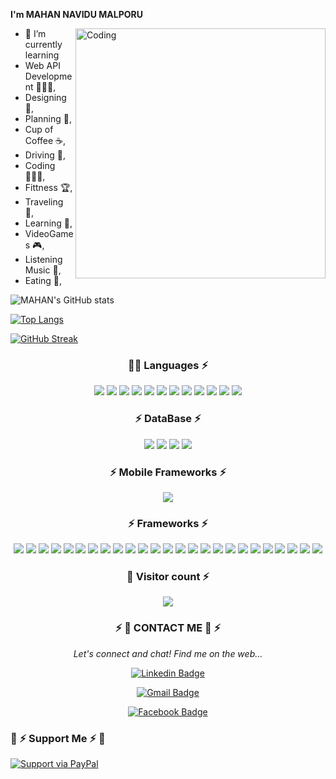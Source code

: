 <b>I'm MAHAN NAVIDU MALPORU</b>


<img align="right" alt="Coding" width="400" src="http://octodex.github.com/images/daftpunktocat-guy.gif">
<ul>
<li> 🌱 I’m currently learning </li>
<li>Web API Development 🧑🏿‍💻, </li> 
<li>Designing 🦔, </li>
<li>Planning 📅,</li>
<li>Cup of Coffee ☕,</li>
<li>Driving 🚗,</li>   
<li>Coding 👨🏾‍💻,</li> 
<li>Fittness 🏆,</li> 
<li>Traveling 🧳,</li>
<li>Learning 📖,</li>   
<li>VideoGames 🎮,</li> 
<li>Listening Music 🎼,</li>
<li>Eating 🍕,</li> 
</ul>         

<!--
**MAHANNAVIDU734/MAHANNAVIDU734** is a ✨ _special_ ✨ repository because its `README.md` (this file) appears on your GitHub profile.

Here are some ideas to get you started:

- 🔭 I’m currently working on ...
- 🌱 I’m currently learning ...
- 👯 I’m looking to collaborate on ...
- 🤔 I’m looking for help with ...
- 💬 Ask me about ...
- 📫 How to reach me: ...
- 😄 Pronouns: ...
- ⚡ Fun fact: ...
-->
![MAHAN's GitHub stats](https://github-readme-stats.vercel.app/api?username=MAHANNAVIDU734&show_icons=true&theme=dracula)

[![Top Langs](https://github-readme-stats.vercel.app/api/top-langs/?username=MAHANNAVIDU734)](https://github.com/MAHANNAVIDU734/github-readme-stats)

[![GitHub Streak](https://streak-stats.demolab.com/?user=MAHANNAVIDU734&theme=dark)](https://git.io/streak-stats)
<p align="center">
         

  <div align="center">
  <h3>🧑‍💻 Languages ⚡</h3>
	  
<img src="https://img.shields.io/badge/Python-FFD43B?style=for-the-badge&logo=python&logoColor=darkgreen" />
           
<img src="https://img.shields.io/badge/HTML5-E34F26?style=for-the-badge&logo=html5&logoColor=white" />
           
<img src="https://img.shields.io/badge/CSS3-1572B6?style=for-the-badge&logo=css3&logoColor=white" />
           
<img src="https://img.shields.io/badge/JavaScript-323330?style=for-the-badge&logo=javascript&logoColor=F7DF1E" />
           
<img src="https://img.shields.io/badge/TypeScript-007ACC?style=for-the-badge&logo=typescript&logoColor=white" />
           
<img src="https://img.shields.io/badge/C-00599C?style=for-the-badge&logo=c&logoColor=white" />
           
<img src="https://img.shields.io/badge/C%2B%2B-00599C?style=for-the-badge&logo=c%2B%2B&logoColor=white" />
           
<img src="https://img.shields.io/badge/C%23-239120?style=for-the-badge&logo=c-sharp&logoColor=white" />

<img src="https://img.shields.io/badge/Java-ED8B00?style=for-the-badge&logo=java&logoColor=white" />
           
<img src="https://img.shields.io/badge/PHP-777BB4?style=for-the-badge&logo=php&logoColor=white" />
           
<img src="https://img.shields.io/badge/Swift-FA7343?style=for-the-badge&logo=swift&logoColor=white" />
           
<img src="https://img.shields.io/badge/json-5E5C5C?style=for-the-badge&logo=json&logoColor=white" />
</div>

   <div align="center">
   <h3>⚡ DataBase ⚡</h3>
           
<img src="https://img.shields.io/badge/MySQL-00000F?style=for-the-badge&logo=mysql&logoColor=white" />
           
<img src="https://img.shields.io/badge/PostgreSQL-316192?style=for-the-badge&logo=postgresql&logoColor=white" />
           
<img src="https://img.shields.io/badge/MongoDB-4EA94B?style=for-the-badge&logo=mongodb&logoColor=white" />
           
<img src="https://img.shields.io/badge/Microsoft%20SQL%20Server-CC2927?style=for-the-badge&logo=microsoft%20sql%20server&logoColor=white" />
</div>

   <div align="center">
   <h3>⚡ Mobile Frameworks ⚡</h3>
           
<img src="https://img.shields.io/badge/React_Native-20232A?style=for-the-badge&logo=react&logoColor=61DAFB" />

 </div>
      
      
   <div align="center">
   <h3>⚡ Frameworks ⚡</h3>
           
<img src="https://img.shields.io/badge/Node.js-339933?style=for-the-badge&logo=nodedotjs&logoColor=white" />
           
<img src="https://img.shields.io/badge/npm-CB3837?style=for-the-badge&logo=npm&logoColor=white" />
           
<img src="https://img.shields.io/badge/Jest-C21325?style=for-the-badge&logo=jest&logoColor=white" />
       
<img src="https://img.shields.io/badge/Express.js-000000?style=for-the-badge&logo=express&logoColor=white" />
           
<img src="https://img.shields.io/badge/Sass-CC6699?style=for-the-badge&logo=sass&logoColor=white" />
           
<img src="https://img.shields.io/badge/.NET-512BD4?style=for-the-badge&logo=dotnet&logoColor=white" />
           
<img src="https://img.shields.io/badge/Shell_Script-121011?style=for-the-badge&logo=gnu-bash&logoColor=white" />
           
<img src="https://img.shields.io/badge/React-20232A?style=for-the-badge&logo=react&logoColor=61DAFB" />
           
<img src="https://img.shields.io/badge/Expo-1B1F23?style=for-the-badge&logo=expo&logoColor=white" />
           
<img src="https://img.shields.io/badge/Bootstrap-563D7C?style=for-the-badge&logo=bootstrap&logoColor=white" />
           
<img src="https://img.shields.io/badge/styled--components-DB7093?style=for-the-badge&logo=styled-components&logoColor=white" />
           
<img src="https://img.shields.io/badge/Material--UI-0081CB?style=for-the-badge&logo=material-ui&logoColor=white" />
           
<img src="https://img.shields.io/badge/Redux-593D88?style=for-the-badge&logo=redux&logoColor=white" />
           
<img src="https://img.shields.io/badge/React_Router-CA4245?style=for-the-badge&logo=react-router&logoColor=white" />
           
<img src="https://img.shields.io/badge/jQuery-0769AD?style=for-the-badge&logo=jquery&logoColor=white" />
           
<img src="https://img.shields.io/badge/Laravel-FF2D20?style=for-the-badge&logo=laravel&logoColor=white" />
           
<img src="https://img.shields.io/badge/next.js-000000?style=for-the-badge&logo=nextdotjs&logoColor=white" />
           
<img src="https://img.shields.io/badge/firebase-ffca28?style=for-the-badge&logo=firebase&logoColor=black" />
           
<img src="https://img.shields.io/badge/Git-F05032?style=for-the-badge&logo=git&logoColor=white" />
           
<img src="https://img.shields.io/badge/Postman-FF6C37?style=for-the-badge&logo=Postman&logoColor=white" />
           
<img src="https://img.shields.io/badge/Insomnia-5849be?style=for-the-badge&logo=Insomnia&logoColor=white" />
           
<img src="https://img.shields.io/badge/Chart.js-FF6384?style=for-the-badge&logo=chartdotjs&logoColor=white" />
           
<img src="https://img.shields.io/badge/Xampp-F37623?style=for-the-badge&logo=xampp&logoColor=white" />
           
<img src="https://img.shields.io/badge/Apache-D22128?style=for-the-badge&logo=Apache&logoColor=white" />
           
<img src="https://img.shields.io/badge/JWT-000000?style=for-the-badge&logo=JSON%20web%20tokens&logoColor=white" />
	 
  </div>
  </div>
  </p>
  <div align="center">
  <h3>💁 Visitor count ⚡</h3>
         
  <img src="https://profile-counter.glitch.me/MAHANNAVIDU734/count.svg" />
  </div>

<p align="center">
 
</p>

<div align="center">  
         <h3> ⚡ 🤙 CONTACT ME 🤙 ⚡</h3>
  <i>Let's connect and chat! Find me on the web...</i>
           
[![Linkedin Badge](https://img.shields.io/badge/-Mahan_Navidu-blue?style=flat-square&logo=Linkedin&logoColor=white&link=https://www.linkedin.com/in/mahan-malporu-55538a1b5/)](https://www.linkedin.com/in/mahan-malporu-55538a1b5/)

[![Gmail Badge](https://img.shields.io/badge/mahan.navidu-c14438?style=flat-square&logo=Gmail&logoColor=white&link=mailto:mahan.navidu@gmail.com)](mailto:mahan.navidu@gmail.com/)

[![Facebook Badge](https://img.shields.io/badge/Mahan_Navidu-blue?style=flat-square&logo=Facebook&logoColor=white&link=https://www.facebook.com/mahan.navidu/)](https://www.facebook.com/mahan.navidu/)
	
 </div>  
 <div align="left">
         <h3>🤝  ⚡ Support Me ⚡ 🤝</h3>
         
[![Support via PayPal](https://cdn.rawgit.com/twolfson/paypal-github-button/1.0.0/dist/button.svg)](https://www.paypal.me/Mahanjet/)
         
 </div>

         
</p>



